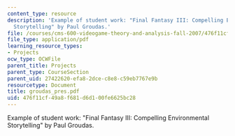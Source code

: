 ```yaml
---
content_type: resource
description: 'Example of student work: "Final Fantasy III: Compelling Environmental
  Storytelling" by Paul Groudas.'
file: /courses/cms-600-videogame-theory-and-analysis-fall-2007/476f11cf49a8f681d6d100fe6625bc28_groudas_pres.pdf
file_type: application/pdf
learning_resource_types:
- Projects
ocw_type: OCWFile
parent_title: Projects
parent_type: CourseSection
parent_uid: 27422620-efa8-2dce-c8e8-c59eb7767e9b
resourcetype: Document
title: groudas_pres.pdf
uid: 476f11cf-49a8-f681-d6d1-00fe6625bc28
---
```

Example of student work: "Final Fantasy III: Compelling Environmental Storytelling" by Paul Groudas.

